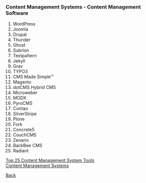 ### Content Management Systems - Content Management Software

1. WordPress
1. Joomla
1. Drupal
1. Thunder
1. Ghost
1. Subrion
1. Textpattern
1. Jekyll
1. Grav
1. TYPO3
1. CMS Made Simple™
1. Magento
1. dotCMS Hybrid CMS
1. Microweber
1. MODX
1. PyroCMS
1. Contao
1. SilverStripe
1. Plone
1. Fork
1. Concrete5
1. CouchCMS
1. Zenario
1. BackBee CMS
1. Radiant

[Top 25 Content Management System Tools](https://www.ubuntupit.com/open-source-cms-25-best-content-management-system-tools/)
<br>
[Content Management Systems](https://en.wikipedia.org/wiki/List_of_content_management_systems)

[Back](../../../tree/master)

